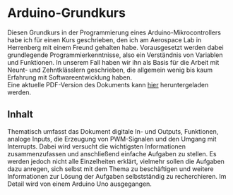 # Arduino-Grundkurs
Diesen Grundkurs in der Programmierung eines Arduino-Mikrocontrollers habe ich für einen Kurs geschrieben, den ich am Aerospace Lab in Herrenberg mit einem Freund gehalten habe. Vorausgesetzt werden dabei grundlegende Programmierkenntnisse, also ein Verständnis von Variablen und Funktionen. In unserem Fall haben wir ihn als Basis für die Arbeit mit Neunt- und Zehntklässlern geschrieben, die allgemein wenig bis kaum Erfahrung mit Softwareentwicklung haben.  
Eine aktuelle PDF-Version des Dokuments kann [hier](https://jeinzi.me/projects/arduino-basics-course/downloads/Arduino-Grundkurs.pdf) heruntergeladen werden.

## Inhalt
Thematisch umfasst das Dokument digitale In- und Outputs, Funktionen, analoge Inputs, die Erzeugung von PWM-Signalen und den Umgang mit Interrupts. Dabei wird versucht die wichtigsten Informationen zusammenzufassen und anschließend einfache Aufgaben zu stellen. Es werden jedoch nicht alle Einzelheiten erklärt, vielmehr sollen die Aufgaben dazu anregen, sich selbst mit dem Thema zu beschäftigen und weitere Informationen zur Lösung der Aufgaben selbstständig zu recherchieren. Im Detail wird von einem Arduino Uno ausgegangen.
